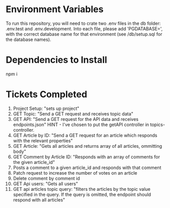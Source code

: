# Environment Variables

To run this repository, you will need to crate two .env files in the db folder: .env.test and .env.development.
Into each file, please add 'PGDATABASE=', with the correct database name for that environment (see /db/setup.sql for the database names).

# Dependencies to Install

npm i

# Tickets Completed

1. Project Setup: "sets up project"
2. GET Topic: "Send a GET request and receives topic data"
3. GET API: "Send a GET request for the API data and receives endpoints.json"
    HINT - I've chosen to put the getAPI controller in topics-controller.
4. GET Article by ID: "Send a GET request for an article which responds with the relevant properties"
5. GET Article: "Gets all articles and returns array of all articles, ommitting body"
6. GET Comment by Article ID: "Responds with an array of comments for the given article_id"
7. Posts a comment to a given article_id and responds with that comment
8. Patch request to increase the number of votes on an article
9. Delete comment by comment id
10. GET Api users: "Gets all users"
11. GET api articles topic query: "filters the articles by the topic value specified in the query. If the query is omitted, the endpoint should respond with all articles"